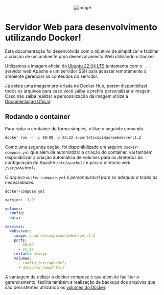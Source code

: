 <div align="center">
  
![image](https://www.copimaq.com.br/wp-content/uploads/2020/10/Logo-topo-Menu.png)

</div>

# Servidor Web para desenvolvimento utilizando Docker!
Esta documentação foi desenvolvida com o objetivo de simplificar e facilitar a criação de um ambiente para desenvolvimento Web utilizando o Docker. 

Utilizamos a imagem oficial do [Ubuntu 22.04 LTS](https://hub.docker.com/layers/library/ubuntu/22.04/images/sha256-c985bc3f77946b8e92c9a3648c6f31751a7dd972e06604785e47303f4ad47c4c?context=explore) juntamente com o servidor web Apache e um servidor SSH para acessar remotamente o ambiente gerenciar os conteudos do servidor.

Já existe uma imagem pré-criada no Docker Hub, porém disponibilizei todos os arquivos para caso você saiba e prefira personalizar a imagem.
Caso não saiba realizar a personalização da imagem utilize a [Documentação Oficial](https://docs.docker.com/build/).

## Rodando o container
Para rodar o container de forma simples, utilize o seguinte comando
~~~bash
docker run -d -p 80:80 -p 22:22 suporteticopimaq/webserver:1.2
~~~
Como uma segunda opção, foi disponibilizado um arquivo `docker-compose.yml` que além de automatizar a criação do container, vai também disponibilizar a criação automatica de volumes para os diretorios de configuração do Apache `/etc/apache2/` e para o diretorio web `/var/www/html/`.

_O arquivo `docker-compose.yml` é personalizavel para se adequar a todas as necessidades._

`docker-compose.yml`
~~~yml
version: '3.0'

volumes:
  config:
  data:

services:
  webserver:
    image: suporteticopimaq/webserver:1.2
    ports: 
      - 80:80
      - 22:22
    restart: always   
    volumes:
      - config:/etc/apache2/
      - data:/var/www/html/
~~~

A vantagem de utilizar o docker compose é que além de facilitar o gerenciamento, facilita também a realização de backups dos arquivos que são persistentes utilizando os [volumes do Docker](https://docs.docker.com/storage/volumes/).
